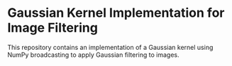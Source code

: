 # Gaussian Kernel Implementation for Image Filtering

This repository contains an implementation of a Gaussian kernel using NumPy broadcasting to apply Gaussian filtering to images. 
